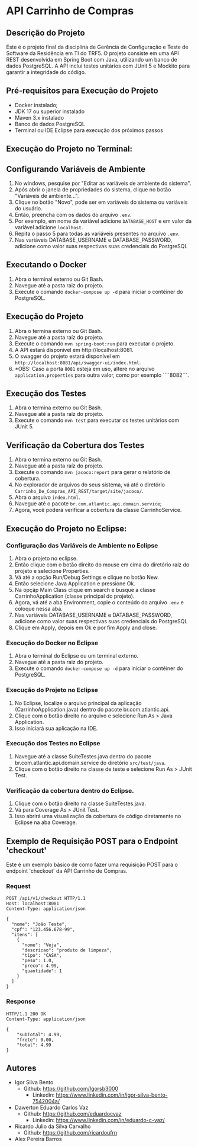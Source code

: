 # API Carrinho de Compras

## Descrição do Projeto
Este é o projeto final da disciplina de Gerência de Configuração e Teste de Software da Residência em TI do TRF5.
O projeto consiste em uma API REST desenvolvida em Spring Boot com Java, utilizando um banco de dados PostgreSQL. A API inclui testes unitários com JUnit 5 e Mockito para garantir a integridade do código.


## Pré-requisitos para Execução do Projeto
- Docker instalado;
- JDK 17 ou superior instalado
- Maven 3.x instalado
- Banco de dados PostgreSQL
- Terminal ou IDE Eclipse para execução dos próximos passos


## Execução do Projeto no Terminal:
## Configurando Variáveis de Ambiente
1. No windows, pesquise por "Editar as variáveis de ambiente do sistema".
2. Após abrir o janela de propriedades do sistema, clique no botão "Variáveis de ambiente...".
3. Clique no botão "Novo", pode ser em variáveis do sistema ou variáveis do usuário.
4. Então, preencha com os dados do arquivo ```.env```.
5. Por exemplo, em nome da variável adicione ```DATABASE_HOST``` e em valor da variável adicione ```localhost```.
6. Repita o passo 5 para todas as variáveis presentes no arquivo ```.env```.
7. Nas variáveis DATABASE_USERNAME e DATABASE_PASSWORD, adicione como valor suas respectivas suas credenciais do PostgreSQL

## Executando o Docker
1. Abra o terminal externo ou Git Bash.
2. Navegue até a pasta raiz do projeto.
3. Execute o comando ```docker-compose up -d``` para iniciar o contêiner do PostgreSQL.

## Execução do Projeto
1. Abra o termina externo ou Git Bash.
2. Navegue até a pasta raíz do projeto.
3. Execute o comando ```mvn spring-boot:run``` para executar o projeto.
4. A API estará disponível em http://localhost:8081.
5. O swagger do projeto estará disponível em ```http://localhost:8081/api/swagger-ui/index.html```.
6. *OBS: Caso a porta ```8081``` esteja em uso, altere no arquivo ```application.properties``` para outra valor, como por exemplo ````8082```.

## Execução dos Testes
1. Abra o termina externo ou Git Bash.
2. Navegue até a pasta raíz do projeto.
3. Execute o comando ```mvn test``` para executar os testes unitários com JUnit 5.

## Verificação da Cobertura dos Testes
1. Abra o termina externo ou Git Bash.
2. Navegue até a pasta raíz do projeto.
3. Execute o comando ```mvn jacoco:report``` para gerar o relatório de cobertura.
4. No explorador de arquivos do seus sistema, vá até o diretório ```Carrinho_De_Compras_API_REST/target/site/jacoco/```.
5. Abra o arquivo ```index.html```.
6. Navegue até o pacote ```br.com.atlantic.api.domain.service```;
7. Agora, você poderá verificar a cobertura da classe CarrinhoService.


## Execução do Projeto no Eclipse:
### Configuração das Variáveis de Ambiente no Eclipse
1. Abra o projeto no eclipse.
2. Então clique com o botão direito do mouse em cima do diretório raíz do projeto e selecione Properties.
3. Vá até a opção Run/Debug Settings e clique no botão New.
4. Então selecione Java Application e pressione Ok.
5. Na opçãp Main Class clique em search e busque a classe CarrinhoApplication (classe principal do projeto).
6. Agora, vá até a aba Environment, copie o conteúdo do arquivo ```.env``` e coloque nessa aba.
7. Nas variáveis DATABASE_USERNAME e DATABASE_PASSWORD, adicione como valor suas respectivas suas credenciais do PostgreSQL
8. Clique em Apply, depois em Ok e por fim Apply and close.

### Execução do Docker no Eclipse
1. Abra o terminal do Eclipse ou um terminal externo.
2. Navegue até a pasta raiz do projeto.
3. Execute o comando ```docker-compose up -d``` para iniciar o contêiner do PostgreSQL.

### Execução do Projeto no Eclipse
1. No Eclipse, localize o arquivo principal da aplicação (CarrinhoApplication.java) dentro do pacote br.com.atlantic.api.
2. Clique com o botão direito no arquivo e selecione Run As > Java Application.
3. Isso iniciará sua aplicação na IDE.

### Execução dos Testes no Eclipse
1. Navegue até a classe SuiteTestes.java dentro do pacote br.com.atlantic.api.domain.service do diretório ```src/test/java```.
2. Clique com o botão direito na classe de teste e selecione Run As > JUnit Test.

### Verificação da cobertura dentro do Eclipse.
1. Clique com o botão direito na classe SuiteTestes.java.
2. Vá para Coverage As > JUnit Test.
3. Isso abrirá uma visualização da cobertura de código diretamente no Eclipse na aba Coverage.

## Exemplo de Requisição POST para o Endpoint 'checkout'
Este é um exemplo básico de como fazer uma requisição POST para o endpoint 'checkout' da API Carrinho de Compras.

### Request
```http
POST /api/v1/checkout HTTP/1.1
Host: localhost:8081
Content-Type: application/json

{
  "nome": "João Teste",
  "cpf": "123.456.678-99",
  "itens": [
    {
      "nome": "Veja",
      "descricao": "produto de limpeza",
      "tipo": "CASA",
      "peso": 1.0,
      "preco": 4.99,
      "quantidade": 1
    }
  ]
}
```
### Response
```http
HTTP/1.1 200 OK
Content-Type: application/json

{
    "subTotal": 4.99,
    "frete": 0.00,
    "total": 4.99
}
```

## Autores
- Igor Silva Bento
	- Github: https://github.com/Igorsb3000 
		- Linkedin: https://www.linkedin.com/in/igor-silva-bento-7542004a/
- Dawerton Eduardo Carlos Vaz
	- Github: https://github.com/eduardocvaz
		- Linkedin: https://www.linkedin.com/in/eduardo-c-vaz/
- Ricardo Julio da Silva Carvalho
	- Github: https://github.com/ricardoufrn
- Alex Pereira Barros
